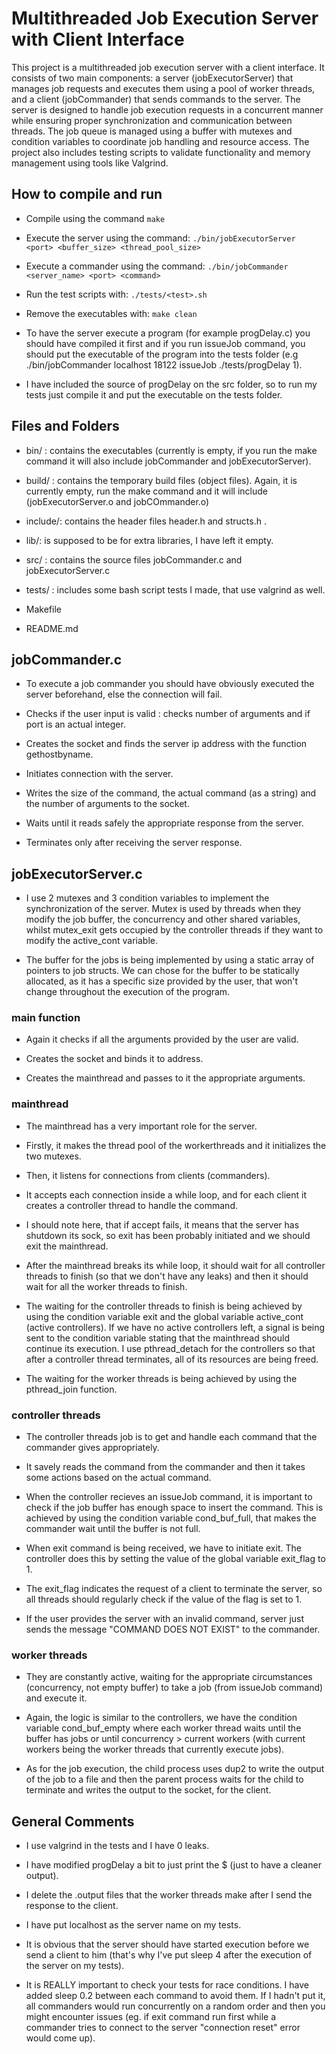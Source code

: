 # Multithreaded Job Execution Server with Client Interface

This project is a multithreaded job execution server with a client interface. It consists of two main components: a server (jobExecutorServer) that manages job requests and executes them using a pool of worker threads, and a client (jobCommander) that sends commands to the server. The server is designed to handle job execution requests in a concurrent manner while ensuring proper synchronization and communication between threads. The job queue is managed using a buffer with mutexes and condition variables to coordinate job handling and resource access. The project also includes testing scripts to validate functionality and memory management using tools like Valgrind.

## How to compile and run

- Compile using the command `make`

- Execute the server using the command: `./bin/jobExecutorServer <port> <buffer_size> <thread_pool_size>`

- Execute a commander using the command: `./bin/jobCommander <server_name> <port> <command>`

- Run the test scripts with: `./tests/<test>.sh`

- Remove the executables with: `make clean`

- To have the server execute a program (for example progDelay.c) you should have compiled it first and if you run issueJob command, you should put the executable of the program into the tests folder (e.g ./bin/jobCommander localhost 18122 issueJob ./tests/progDelay 1).

- I have included the source of progDelay on the src folder, so to run my tests just compile it and put the executable on the tests folder.

## Files and Folders

- bin/ : contains the executables (currently is empty, if you run the make command it will also include jobCommander and jobExecutorServer).

- build/ : contains the temporary build files (object files). Again, it is currently empty, run the make command and it will include (jobExecutorServer.o and jobCOmmander.o)

- include/: contains the header files header.h and structs.h .

- lib/: is supposed to be for extra libraries, I have left it empty.

- src/ : contains the source files jobCommander.c and jobExecutorServer.c

- tests/ : includes some bash script tests I made, that use valgrind as well. 

- Makefile

- README.md 

## jobCommander.c

- To execute a job commander you should have obviously executed the server beforehand, else the connection will fail.

- Checks if the user input is valid : checks number of arguments and if port is an actual integer.

- Creates the socket and finds the server ip address with the function gethostbyname.

- Initiates connection with the server.

- Writes the size of the command, the actual command (as a string) and the number of arguments to the socket.

- Waits until it reads safely the appropriate response from the server.

- Terminates only after receiving the server response.

## jobExecutorServer.c

- I use 2 mutexes and 3 condition variables to implement the synchronization of the server. Mutex is used by threads when they modify the job buffer, the concurrency and other shared variables, whilst mutex_exit gets occupied by the controller threads if they want to modify the active_cont variable.

- The buffer for the jobs is being implemented by using a static array of pointers to job structs. We can chose for the buffer to be statically allocated, as it has a specific size provided by the user, that won't change throughout the execution of the program.

### main function
- Again it checks if all the arguments provided by the user are valid.

- Creates the socket and binds it to address.

- Creates the mainthread and passes to it the appropriate arguments.

### mainthread

- The mainthread has a very important role for the server.

- Firstly, it makes the thread pool of the workerthreads and it initializes the two mutexes.

- Then, it listens for connections from clients (commanders).

- It accepts each connection inside a while loop, and for each client it creates a controller thread to handle the command. 

- I should note here, that if accept fails, it means that the server has shutdown its sock, so exit has been probably initiated and we should exit the mainthread.

- After the mainthread breaks its while loop, it should wait for all controller threads to finish (so that we don't have any leaks) and then it should wait for all the worker threads to finish.

- The waiting for the controller threads to finish is being achieved by using the condition variable exit and the global variable active_cont (active controllers). If we have no active controllers left, a signal is being sent to the condition variable stating that the mainthread should continue its execution. I use pthread_detach for the controllers so that after a controller thread terminates, all of its resources are being freed.

- The waiting for the worker threads is being achieved by using the pthread_join function.

### controller threads

- The controller threads job is to get and handle each command that the commander gives appropriately.

- It savely reads the command from the commander and then it takes some actions based on the actual command.

- When the controller recieves an issueJob command, it is important to check if the job buffer has enough space to insert the command. This is achieved by using the condition variable cond_buf_full, that makes the commander wait until the buffer is not full.

- When exit command is being received, we have to initiate exit. The controller does this by setting the value of the global variable exit_flag to 1. 

- The exit_flag indicates the request of a client to terminate the server, so all threads should regularly check if the value of the flag is set to 1.

- If the user provides the server with an invalid command, server just sends the message "COMMAND DOES NOT EXIST" to the commander.

### worker threads

- They are constantly active, waiting for the appropriate circumstances (concurrency, not empty buffer) to take a job (from issueJob command) and execute it.

- Again, the logic is similar to the controllers, we have the condition variable cond_buf_empty where each worker thread waits until the buffer has jobs or until concurrency > current workers (with current workers being the worker threads that currently execute jobs).

- As for the job execution, the child process uses dup2 to write the output of the job to a file and then the parent process waits for the child to terminate and writes the output to the socket, for the client.


## General Comments

- I use valgrind in the tests and I have 0 leaks.

- I have modified progDelay a bit to just print the $ (just to have a cleaner output).

- I delete the .output files that the worker threads make after I send the response to the client.

- I have put localhost as the server name on my tests.

- It is obvious that the server should have started execution before we send a client to him (that's why I've put sleep 4 after the execution of the server on my tests).

- It is REALLY important to check your tests for race conditions. I have added sleep 0.2 between each command to avoid them. If I hadn't put it, all commanders would run concurrently on a random order and then you might encounter issues (eg. if exit command run first while a commander tries to connect to the server "connection reset" error would come up).

